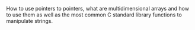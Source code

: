 How to use pointers to pointers, what are multidimensional arrays and how to use them
as well as the most common C standard library functions to manipulate strings.

